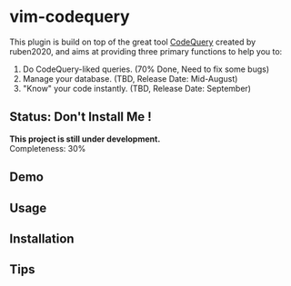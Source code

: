 # vim-codequery

This plugin is build on top of the great tool [CodeQuery](https://github.com/ruben2020/codequery) created by ruben2020, and aims at providing three primary functions to help you to:
  
1. Do CodeQuery-liked queries. (70% Done, Need to fix some bugs)
2. Manage your database. (TBD, Release Date: Mid-August)
3. "Know" your code instantly. (TBD, Release Date: September)
  
## Status: Don't Install Me !

**This project is still under development.**  
Completeness: 30%

## Demo

## Usage

## Installation

## Tips

